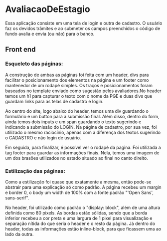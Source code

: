 # AvaliacaoDeEstagio

Essa aplicação consiste em uma tela de login e outra de cadastro. O usuário faz os devidos trâmites e ao submeter os campos preenchidos o código de fundo avalia e envia (ou não) para o banco.

## Front end

### Esqueleto das páginas:

A construção de ambas as páginas foi feita com um header, divs para facilitar o posicionamento dos elementos na página e um footer como mantenedor de um rodapé simples. Os traços e posicionamentos foram baseados no template enviado como sugestão pelos avaliadores.No header temos um h1 para capturar o texto com o nome da PGE e duas divs que guardam links para as telas de cadastro e login.

Ao centro do site, logo abaixo do header, temos uma div guardando o formulário e um button para a submissão final. Além disso, dentro do form, ainda temos dois inputs e um span guardando o texto sugerindo e indicando a submissão do LOGIN. Na página de cadastro, por sua vez, foi utilizado o mesmo raciocínio, apenas com a diferença dos textos sugerindo o CADASTRO e não login de usuário.

Em seguida, para finalizar, é possível ver o rodapé da pagina. Foi utilizada a tag footer para guardar as informações finais. Nela, temos uma imagem de um dos brasões utilizados no estado situado ao final no canto direito.

### Estilização das páginas:

Como a estilização foi quase que exatamente a mesma, então pode-se abstrair para uma explicação só como padrão. A página recebeu um margin e border 0, o body um width de 100% com a fonte padrão "'Open Sans', sans-serif".

No header, foi utilizado como padrão o "display: block", além de uma altura definida como 80 pixels. As bordas estão sólidas, sendo que a borda inferior recebeu a cor preta e uma largura de 1 pixel para visualização e separação nítida do que seria o header e o resto da página. Já dentro do header, todas as informações estão inline-block, para que ficassem uma ao lado da outra.

